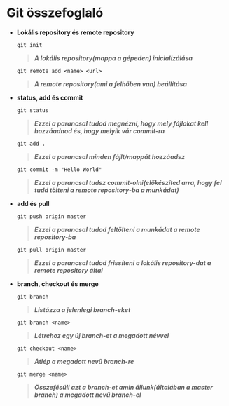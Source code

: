# Git összefoglaló

- **Lokális repository és remote repository**
    ```
    git init
    ```
    > ***A lokális repository(mappa a gépeden) inicializálása*** 
   
   
    ```
    git remote add <name> <url>
    ```
    > ***A remote repository(ami a felhőben van) beállítása***
    
- **status, add és commit**
    ```
    git status
    ```
    > ***Ezzel a parancsal tudod megnézni, hogy mely fájlokat kell hozzáadnod és, hogy melyik vár commit-ra***
    
    
    ```
    git add .
    ```
    > ***Ezzel a parancsal minden fájlt/mappát hozzáadsz***
    
    
    ```
    git commit -m "Hello World"
    ```
    > ***Ezzel a parancsal tudsz commit-olni(előkészíted arra, hogy fel tudd tölteni a remote repository-ba a munkádat)***
    
- **add és pull**    
    ```
    git push origin master
    ```
    > ***Ezzel a parancsal tudod feltölteni a munkádat a remote repository-ba***
    
    
    ```
    git pull origin master
    ```
    > ***Ezzel a parancsal tudod frissíteni a lokális repository-dat a remote repository által***
    
- **branch, checkout és merge**

    ```
    git branch
    ```
    > ***Listázza a jelenlegi branch-eket***
    
    
    ```
    git branch <name>
    ```
    > ***Létrehoz egy új branch-et a megadott névvel***
    
    
    ```
    git checkout <name>
    ```
    > ***Átlép a megadott nevű branch-re***
    
    
    ```
    git merge <name>
    ```
    > ***Összefésüli azt a branch-et amin állunk(általában a master branch) a megadott nevű branch-el***
